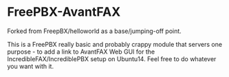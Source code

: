 FreePBX-AvantFAX
==================

Forked from FreepBX/helloworld as a base/jumping-off point.

This is a FreePBX really basic and probably crappy module that servers one purpose - to add a link to AvantFAX Web GUI for the IncredibleFAX/IncrediblePBX setup on Ubuntu14.  Feel free to do whatever you want with it.
